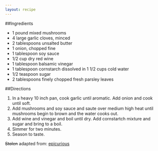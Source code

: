 ```yaml
---
layout: recipe
---
```


##Ingredients
- 1 pound mixed mushrooms
- 4 large garlic cloves, minced
- 2 tablespoons unsalted butter
- 1 onion, chopped fine
- 1 tablespoon soy sauce
- 1/2 cup dry red wine
- 1 tablespoon balsamic vinegar
- 1 tablespoon cornstarch dissolved in 1 1/2 cups cold water
- 1/2 teaspoon sugar
- 2 tablespoons finely chopped fresh parsley leaves

##Directions
1. In a heavy 10 inch pan, cook garlic until aromatic. Add onion and cook until soft.
2. Add mushrooms and soy sauce and saute over medium high heat until mushrooms begin to brown and the water cooks out.
3. Add wine and vinegar and boil until dry. Add cornstartch mixture and sugar and bring to a boil.
4. Simmer for two minutes.
5. Season to taste.

<p>
<strike>Stolen</strike> adapted from: <a href="http://www.epicurious.com/recipes/food/views/mushroom-gravy-12013">epicurious</a>
</p>